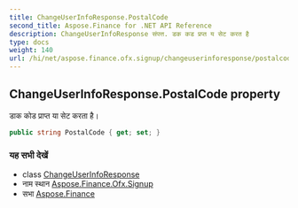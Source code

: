 ```yaml
---
title: ChangeUserInfoResponse.PostalCode
second_title: Aspose.Finance for .NET API Reference
description: ChangeUserInfoResponse संपत्त. डक कड प्रप्त य सेट करत है
type: docs
weight: 140
url: /hi/net/aspose.finance.ofx.signup/changeuserinforesponse/postalcode/
---
```

## ChangeUserInfoResponse.PostalCode property

डाक कोड प्राप्त या सेट करता है।

```csharp
public string PostalCode { get; set; }
```

### यह सभी देखें

* class [ChangeUserInfoResponse](../)
* नाम स्थान [Aspose.Finance.Ofx.Signup](../../changeuserinforesponse/)
* सभा [Aspose.Finance](../../../)



